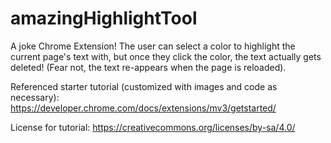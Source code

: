 # amazingHighlightTool
A joke Chrome Extension! The user can select a color to highlight the current page's text with, but once they click the color, the text actually gets deleted! (Fear not, the text re-appears when the page is reloaded).

Referenced starter tutorial (customized with images and code as necessary): https://developer.chrome.com/docs/extensions/mv3/getstarted/

License for tutorial: https://creativecommons.org/licenses/by-sa/4.0/
